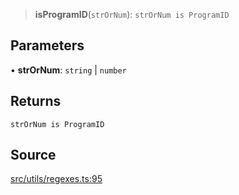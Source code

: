 > **isProgramID**(`strOrNum`): `strOrNum is ProgramID`

## Parameters

• **strOrNum**: `string` \| `number`

## Returns

`strOrNum is ProgramID`

## Source

[src/utils/regexes.ts:95](https://github.com/bhavjitChauhan/khan-api/blob/214cc6672777162cd3ec638a3ad3a22f7fe37e04/src/utils/regexes.ts#L95)
